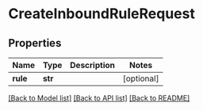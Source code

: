 # CreateInboundRuleRequest

## Properties
Name | Type | Description | Notes
------------ | ------------- | ------------- | -------------
**rule** | **str** |  | [optional] 

[[Back to Model list]](../README.md#documentation-for-models) [[Back to API list]](../README.md#documentation-for-api-endpoints) [[Back to README]](../README.md)


